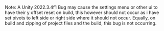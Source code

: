 Note: A Unity 2022.3.4f1 Bug may cause the settings menu or other ui to have their y offset reset on build, this however should not occur as i have set pivots to left side or right side where it should not occur. Equally, on build and zipping of project files and the build, this bug is not occurring.
